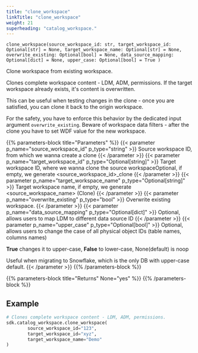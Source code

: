 ```yaml
---
title: "clone_workspace"
linkTitle: "clone_workspace"
weight: 21
superheading: "catalog_workspace."
---
```




``clone_workspace(source_workspace_id: str, target_workspace_id: Optional[str] = None, target_workspace_name: Optional[str] = None, overwrite_existing: Optional[bool] = None, data_source_mapping: Optional[dict] = None, upper_case: Optional[bool] = True )``

Clone workspace from existing workspace.

Clones complete workspace content - LDM, ADM, permissions. If the target workspace already exists, it's content is overwritten.

This can be useful when testing changes in the clone - once you are satisfied, you can clone it back to the origin workspace.

For the safety, you have to enforce this behavior by the dedicated input argument `overwrite_existing`. Beware of workspace data filters - after the clone you have to set WDF value for the new workspace.

{{% parameters-block title="Parameters" %}}
{{< parameter p_name="source_workspace_id" p_type="string" >}}
Source workspace ID, from which we wanna create a clone
{{< /parameter >}}
{{< parameter p_name="target_workspace_id" p_type="Optional[string]" >}}
Target workspace ID, where we wanna clone the source workspaceOptional, if empty, we generate <source_workspace_id>_clone
{{< /parameter >}}
{{< parameter p_name="target_workspace_name" p_type="Optional[string]" >}}
        Target workspace name, if empty, we generate <source_workspace_name> (Clone)
{{< /parameter >}}
{{< parameter p_name="overwrite_existing" p_type="bool" >}}
Overwrite existing workspace.
{{< /parameter >}}
{{< parameter p_name="data_source_mapping" p_type="Optional[dict]" >}}
Optional, allows users to map LDM to different data source ID
{{< /parameter >}}
{{< parameter p_name="upper_case" p_type="Optional[bool]" >}}
Optional, allows users to change the case of all physical object IDs (table names, columns names)

**True** changes it to upper-case, **False** to lower-case, None(default) is noop


Useful when migrating to Snowflake, which is the only DB with upper-case default.
{{< /parameter >}}
{{% /parameters-block %}}

{{% parameters-block title="Returns" None="yes" %}}
{{% /parameters-block %}}

## Example

```Python
# Clones complete workspace content - LDM, ADM, permissions.
sdk.catalog_workspace.clone_workspace(
        source_workspace_id="123",
        target_workspace_id="xyz",
        target_workspace_name="Demo"
)
```

